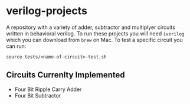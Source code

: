 # verilog-projects
A repository with a variety of adder, subtractor and multiplyer circuits written in behavioral verilog.
To run these projects you will need `iverilog` which you can download from `brew` on Mac. To test a specific circuit you can run:
```
source tests/<name-of-circuit>-test.sh
```

## Circuits Currenlty Implemented
* Four Bit Ripple Carry Adder
* Four Bit Subtractor
